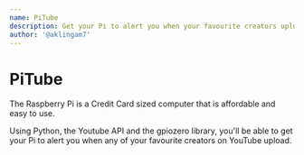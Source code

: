 ```yaml
---
name: PiTube
description: Get your Pi to alert you when your favourite creators upload
author: '@aklingam7'
--- 
```


# PiTube

The Raspberry Pi is a Credit Card sized computer that is affordable and easy to use. 

Using Python, the Youtube API and the gpiozero library, you'll be able to get your Pi to alert you when any of your favourite creators on YouTube upload.


